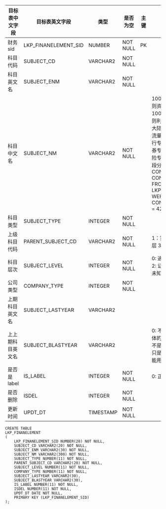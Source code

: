 <!--sec data-title="财务字段表" data-id="section0" data-show=true ces-->

| 目标表中文字段  | 目标表英文字段              | 类型        | 是否为空     | 主键   | 备注                                       |
| -------- | -------------------- | --------- | -------- | ---- | ---------------------------------------- |
| 财务sid    | LKP_FINANELEMENT_SID | NUMBER    | NOT NULL | PK   |                                          |
| 科目代码     | SUBJECT_CD           | VARCHAR2  | NOT NULL |      |                                          |
| 科目英文名    | SUBJECT_ENM          | VARCHAR2  | NOT NULL |      |                                          |
| 科目中文名    | SUBJECT_NM           | VARCHAR2  | NOT NULL |      | 1001: 大陆会计准则资产负债表;     1002: 大陆会计准则利润表;     1003: 大陆会计准则现金流量表;     2001: 银行专项;  2002: 证券专项; 2003; 保险专项;   2009: 字段分类     SELECT CONSTANT_CD, CONSTANT_NM FROM LKP_NUMBCODE WEHRE CONSTANT_TYPE = 42 |
| 科目类型     | SUBJECT_TYPE         | INTEGER   | NOT NULL |      |                                          |
| 上级科目代码   | PARENT_SUBJECT_CD    | VARCHAR2  | NOT NULL |      | 1：第一层 2: 第二层 3: 第三层                      |
| 科目层次     | SUBJECT_LEVEL        | INTEGER   | NOT NULL |      | 0: 通用；1:银行; 2: 证券; 3: 保险; 4:未知           |
| 公司类型     | COMPANY_TYPE         | INTEGER   | NOT NULL |      |                                          |
| 上期科目英文名  | SUBJECT_LASTYEAR     | VARCHAR2  |          |      |                                          |
| 上上期科目英文名 | SUBJECT_BLASTYEAR    | VARCHAR2  |          |      | 0: 不是label而是具体的科目; 1: label不是具体的科目，只是用来显示, 不能用于计算 |
| 是否是label | IS_LABEL             | INTEGER   | NOT NULL |      | 0: 正常 1: 已删除                             |
| 是否删除     | ISDEL                | INTEGER   | NOT NULL |      |                                          |
| 更新时间     | UPDT_DT              | TIMESTAMP | NOT NULL |      |                                          |

<!--endsec-->

<!--sec data-title="DDL" data-id="section1" data-show=true ces-->

    CREATE TABLE
    LKP_FINANELEMENT
    (
        LKP_FINANELEMENT_SID NUMBER(20) NOT NULL,
        SUBJECT_CD VARCHAR2(20) NOT NULL,
        SUBJECT_ENM VARCHAR2(30) NOT NULL,
        SUBJECT_NM VARCHAR2(300) NOT NULL,
        SUBJECT_TYPE NUMBER(11) NOT NULL,
        PARENT_SUBJECT_CD VARCHAR2(20) NOT NULL,
        SUBJECT_LEVEL NUMBER(11) NOT NULL,
        COMPANY_TYPE NUMBER(11) NOT NULL,
        SUBJECT_LASTYEAR VARCHAR2(30),
        SUBJECT_BLASTYEAR VARCHAR2(30),
        IS_LABEL NUMBER(11) NOT NULL,
        ISDEL NUMBER(11) NOT NULL,
        UPDT_DT DATE NOT NULL,
        PRIMARY KEY (LKP_FINANELEMENT_SID)
    );
<!--endsec-->

